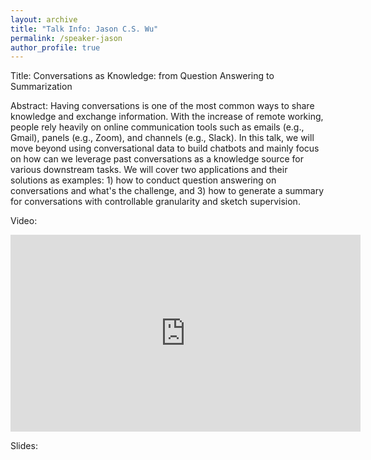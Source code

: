 ```yaml
---
layout: archive
title: "Talk Info: Jason C.S. Wu"
permalink: /speaker-jason
author_profile: true
---
```


Title: Conversations as Knowledge: from Question Answering to Summarization

Abstract: Having conversations is one of the most common ways to share knowledge and exchange information. With the increase of remote working, people rely heavily on online communication tools such as emails (e.g., Gmail), panels (e.g., Zoom), and channels (e.g., Slack). In this talk, we will move beyond using conversational data to build chatbots and mainly focus on how can we leverage past conversations as a knowledge source for various downstream tasks. We will cover two applications and their solutions as examples: 1) how to conduct question answering on conversations and what's the challenge, and 3) how to generate a summary for conversations with controllable granularity and sketch supervision.

Video:
 <p>
    <iframe width="560" height="315" src="https://www.youtube.com/embed/QxvnAnO9c-I" frameborder="0" allow="autoplay; encrypted-media" allowfullscreen></iframe>
  </p>

Slides:
  <p>
  <script async class="speakerdeck-embed" data-id="fb8f2652b3fb47d9a7d89af5f8ee57d4" data-ratio="1.77777777777778" src="//speakerdeck.com/assets/embed.js"></script>
  </p>
